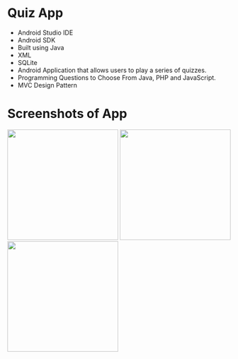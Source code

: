 # Quiz App
- Android Studio IDE
- Android SDK
- Built using Java 
- XML
- SQLite
- Android Application that allows users to play a series of quizzes.
- Programming Questions to Choose From Java, PHP and JavaScript.
- MVC Design Pattern

# Screenshots of App
<img src="screenshots/image1.jpeg" width=250> <img src="screenshots/image2.jpeg" width=250> <img src="screenshots/image3.jpeg" width=250>
